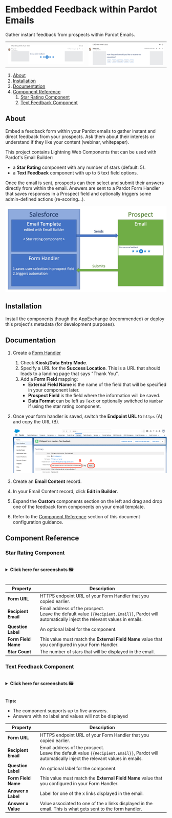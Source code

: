 # Embedded Feedback within Pardot Emails

Gather instant feedback from prospects within Pardot Emails.

<table>
   <tr>
      <td width="50%">
         <img src="gfx/starRating-email.png" alt="Star rating component in email"/>
      </td>
      <td>
         <img src="gfx/textFeedback-email.png" alt="Text feedback component in email"/>
      </td>
   </tr>
</table>

1. [About](#about)
1. [Installation](#installation)
1. [Documentation](#documentation)
1. [Component Reference](#component-reference)
   1. [Star Rating Component](#star-rating-component)
   1. [Text Feedback Component](#text-feedback-component)

## About

Embed a feedback form within your Pardot emails to gather instant and direct feedback from your prospects. Ask them about their interests or understand if they like your content (webinar, whitepaper).

This project contains Lightning Web Components that can be used with Pardot's Email Builder:

- a **Star Rating** component with any number of stars (default: 5).
- a **Text Feedback** component with up to 5 text field options.

Once the email is sent, prospects can then select and submit their answers directly from within the email. Answers are sent to a Pardot Form Handler that saves responses in a Prospect field and optionally triggers some admin-defined actions (re-scoring...).

![Architecture](gfx/architecture.jpg)

## Installation

Install the components though the AppExchange (recommended) or deploy this project's metadata (for development purposes).

## Documentation

1. Create a [Form Handler](https://help.salesforce.com/articleView?id=sf.pardot_form_handlers.htm&type=5)

   1. Check **Kiosk/Data Entry Mode**.
   1. Specify a URL for the **Success Location**. This is a URL that should leads to a landing page that says "Thank You".
   1. Add a **Form Field** mapping:
      - **External Field Name** is the name of the field that will be specified in your component later.
      - **Prospect Field** is the field where the information will be saved.
      - **Data Format** can be left as `Text` or optionally switched to `Number` if using the star rating component.

1. Once your form handler is saved, switch the **Endpoint URL** to `https` (A) and copy the URL (B).

   ![Form Handler](gfx/form-handler.png)

1. Create an **Email Content** record.
1. In your Email Content record, click **Edit in Builder**.
1. Expand the **Custom** components section on the left and drag and drop one of the feedback form components on your email template.
1. Refer to the [Component Reference](#component-reference) section of this document configuration guidance.

## Component Reference

### Star Rating Component

<br/>
<details><summary><b> Click here for screenshots 🖼</b></summary>
    <br/>
    <p><img src="gfx/starRating-email.png" alt="Star rating component in email"/></p>
    <p><img src="gfx/starRating-builder.png" alt="Star rating component in Email Builder"/></p>
</details>
<br/>

| Property            | Description                                                                                                                                       |
| ------------------- | ------------------------------------------------------------------------------------------------------------------------------------------------- |
| **Form URL**        | HTTPS endpoint URL of your Form Handler that you copied earlier.                                                                                  |
| **Recipient Email** | Email address of the prospect.<br/>Leave the default value `{{Recipient.Email}}`, Pardot will automatically inject the relevant values in emails. |
| **Question Label**  | An optional label for the component.                                                                                                              |
| **Form Field Name** | This value must match the **External Field Name** value that you configured in your Form Handler.                                                 |
| **Star Count**      | The number of stars that will be displayed in the email.                                                                                          |

### Text Feedback Component

<br/>
<details><summary><b> Click here for screenshots 🖼</b></summary>
    <br/>
    <p><img src="gfx/textFeedback-email.png" alt="Text feedback component in email"/></p>
    <p><img src="gfx/textFeedback-builder.png" alt="Text feedback component in Email Builder"/></p>
</details>
<br/>

**Tips:**

- The component supports up to five answers.
- Answers with no label and values will not be displayed

| Property            | Description                                                                                                                                       |
| ------------------- | ------------------------------------------------------------------------------------------------------------------------------------------------- |
| **Form URL**        | HTTPS endpoint URL of your Form Handler that you copied earlier.                                                                                  |
| **Recipient Email** | Email address of the prospect.<br/>Leave the default value `{{Recipient.Email}}`, Pardot will automatically inject the relevant values in emails. |
| **Question Label**  | An optional label for the component.                                                                                                              |
| **Form Field Name** | This value must match the **External Field Name** value that you configured in your Form Handler.                                                 |
| **Answer x Label**  | Label for one of the x links displayed in the email.                                                                                              |
| **Answer x Value**  | Value associated to one of the x links displayed in the email. This is what gets sent to the form handler.                                        |

